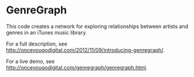 GenreGraph
==========

This code creates a network for exploring relationships between artists and genres in an iTunes music library.

For a full description, see http://onceyougodigital.com/2012/11/09/introducing-genregraph/.

For a live demo, see http://onceyougodigital.com/genregraph/genregraph.html.
